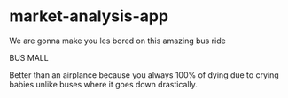 # market-analysis-app
We are gonna make you les bored on this amazing bus ride


BUS MALL

Better than an airplance because you always 100% of dying due to crying babies unlike buses where it goes down drastically. 
